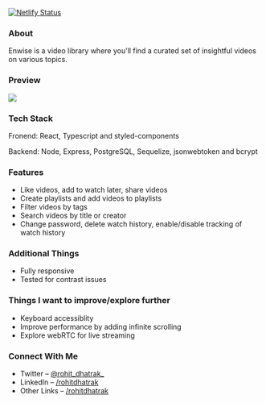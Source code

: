 [![Netlify Status](https://api.netlify.com/api/v1/badges/48cae660-ae4b-49c9-93ce-863a966582e9/deploy-status)](https://app.netlify.com/sites/enwise/deploys)

### About
Enwise is a video library where you'll find a curated set of insightful videos on various topics.

### Preview
![](/client/public/enwise.gif)

### Tech Stack
Fronend: React, Typescript and styled-components

Backend: Node, Express, PostgreSQL, Sequelize, jsonwebtoken and bcrypt

### Features
- Like videos, add to watch later, share videos
- Create playlists and add videos to playlists
- Filter videos by tags
- Search videos by title or creator
- Change password, delete watch history, enable/disable tracking of watch history

### Additional Things
- Fully responsive
- Tested for contrast issues

### Things I want to improve/explore further
- Keyboard accessiblity
- Improve performance by adding infinite scrolling
- Explore webRTC for live streaming

### Connect With Me
- Twitter – [@rohit_dhatrak_](https://twitter.com/rohit_dhatrak_)
- LinkedIn – [/rohitdhatrak](https://www.linkedin.com/in/rohitdhatrak)
- Other Links – [/rohitdhatrak](https://rohitdhatrak.bio.link/)
